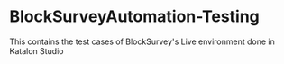 # BlockSurveyAutomation-Testing
This contains the test cases of BlockSurvey's Live environment done in Katalon Studio
